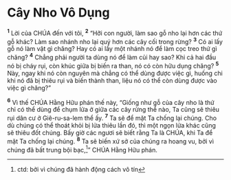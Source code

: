 

# Cây Nho Vô Dụng
<sup><b>1</b></sup> Lời của CHÚA đến với tôi, <sup><b>2</b></sup> “Hỡi con người, làm sao gỗ nho lại hơn các thứ gỗ khác? Làm sao nhánh nho lại quý hơn các cây cối trong rừng? <sup><b>3</b></sup> Có ai lấy gỗ nó làm vật gì chăng? Hay có ai lấy một nhánh nó để làm cọc treo thứ gì chăng? <sup><b>4</b></sup> Chẳng phải người ta dùng nó để làm củi hay sao? Khi cả hai đầu nó bị cháy rụi, còn khúc giữa bị biến ra than, nó có còn hữu dụng chăng? <sup><b>5</b></sup> Này, ngay khi nó còn nguyên mà chẳng có thể dùng được việc gì, huống chi khi nó đã bị thiêu rụi và biến thành than, liệu nó có thể còn dùng được vào việc gì chăng?”

<sup><b>6</b></sup> Vì thế CHÚA Hằng Hữu phán thế này, “Giống như gỗ của cây nho là thứ chỉ có thể dùng để chụm lửa ở giữa các cây rừng thể nào, Ta cũng sẽ thiêu rụi dân cư ở Giê-ru-sa-lem thể ấy. <sup><b>7</b></sup> Ta sẽ để mặt Ta chống lại chúng. Cho dù chúng có thể thoát khỏi bị lửa thiêu lần đó, thì một ngọn lửa khác cũng sẽ thiêu đốt chúng. Bấy giờ các ngươi sẽ biết rằng Ta là CHÚA, khi Ta để mặt Ta chống lại chúng. <sup><b>8</b></sup> Ta sẽ biến xứ sở của chúng ra hoang vu, bởi vì chúng đã bất trung bội bạc,[^1]” CHÚA Hằng Hữu phán.

[^1]: ctd: bởi vì chúng đã hành động cách vô tín
